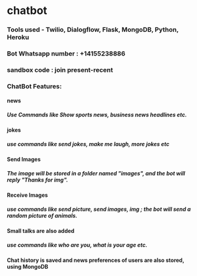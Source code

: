 # chatbot
### Tools used - Twilio, Dialogflow, Flask, MongoDB, Python, Heroku  
### Bot Whatsapp number : +14155238886
### sandbox code : join present-recent

### ChatBot Features:
#### news
##### Use Commands like Show sports news, business news headlines etc.
#### jokes 
##### use commands like send jokes, make me laugh, more jokes etc
#### Send Images
##### The image will be stored in a folder named "images", and the bot will reply "Thanks for img".
#### Receive Images 
##### use commands like send picture, send images, img ; the bot will send a random picture of animals.
#### Small talks are also added
##### use commands like who are you, what is your age etc.
#### Chat history is saved and news preferences of users are also stored, using MongoDB

